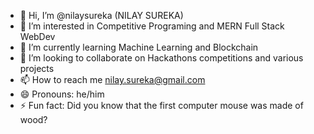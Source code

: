 - 👋 Hi, I’m @nilaysureka (NILAY SUREKA)
- 👀 I’m interested in Competitive Programing and MERN Full Stack WebDev
- 🌱 I’m currently learning Machine Learning and Blockchain
- 💞️ I’m looking to collaborate on Hackathons competitions and various projects
- 📫 How to reach me nilay.sureka@gmail.com
- 😄 Pronouns: he/him
- ⚡ Fun fact: Did you know that the first computer mouse was made of wood?

<!---
nilaysureka/nilaysureka is a ✨ special ✨ repository because its `README.md` (this file) appears on your GitHub profile.
You can click the Preview link to take a look at your changes.
--->
